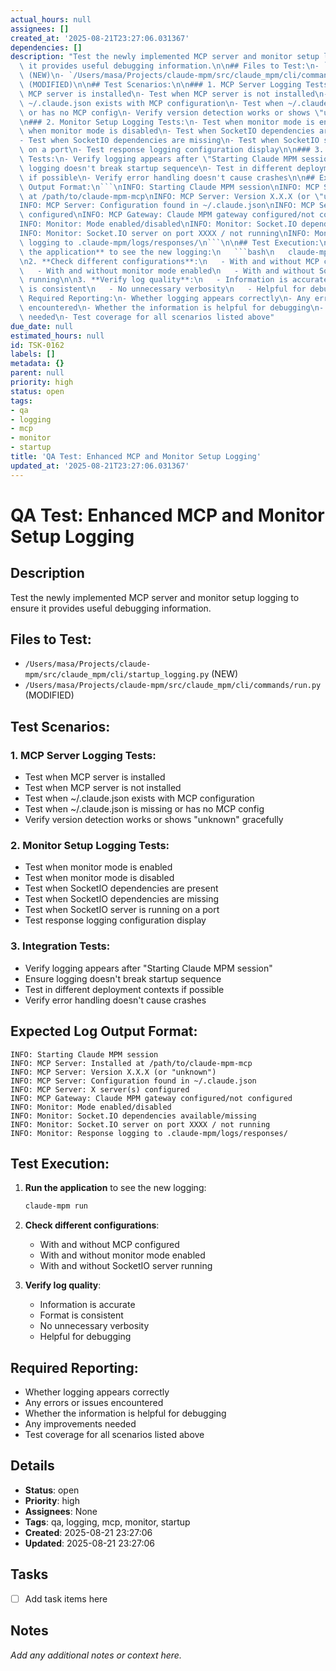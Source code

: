 ```yaml
---
actual_hours: null
assignees: []
created_at: '2025-08-21T23:27:06.031367'
dependencies: []
description: "Test the newly implemented MCP server and monitor setup logging to ensure\
  \ it provides useful debugging information.\n\n## Files to Test:\n- `/Users/masa/Projects/claude-mpm/src/claude_mpm/cli/startup_logging.py`\
  \ (NEW)\n- `/Users/masa/Projects/claude-mpm/src/claude_mpm/cli/commands/run.py`\
  \ (MODIFIED)\n\n## Test Scenarios:\n\n### 1. MCP Server Logging Tests:\n- Test when\
  \ MCP server is installed\n- Test when MCP server is not installed\n- Test when\
  \ ~/.claude.json exists with MCP configuration\n- Test when ~/.claude.json is missing\
  \ or has no MCP config\n- Verify version detection works or shows \"unknown\" gracefully\n\
  \n### 2. Monitor Setup Logging Tests:\n- Test when monitor mode is enabled\n- Test\
  \ when monitor mode is disabled\n- Test when SocketIO dependencies are present\n\
  - Test when SocketIO dependencies are missing\n- Test when SocketIO server is running\
  \ on a port\n- Test response logging configuration display\n\n### 3. Integration\
  \ Tests:\n- Verify logging appears after \"Starting Claude MPM session\"\n- Ensure\
  \ logging doesn't break startup sequence\n- Test in different deployment contexts\
  \ if possible\n- Verify error handling doesn't cause crashes\n\n## Expected Log\
  \ Output Format:\n```\nINFO: Starting Claude MPM session\nINFO: MCP Server: Installed\
  \ at /path/to/claude-mpm-mcp\nINFO: MCP Server: Version X.X.X (or \"unknown\")\n\
  INFO: MCP Server: Configuration found in ~/.claude.json\nINFO: MCP Server: X server(s)\
  \ configured\nINFO: MCP Gateway: Claude MPM gateway configured/not configured\n\
  INFO: Monitor: Mode enabled/disabled\nINFO: Monitor: Socket.IO dependencies available/missing\n\
  INFO: Monitor: Socket.IO server on port XXXX / not running\nINFO: Monitor: Response\
  \ logging to .claude-mpm/logs/responses/\n```\n\n## Test Execution:\n\n1. **Run\
  \ the application** to see the new logging:\n   ```bash\n   claude-mpm run\n   ```\n\
  \n2. **Check different configurations**:\n   - With and without MCP configured\n\
  \   - With and without monitor mode enabled\n   - With and without SocketIO server\
  \ running\n\n3. **Verify log quality**:\n   - Information is accurate\n   - Format\
  \ is consistent\n   - No unnecessary verbosity\n   - Helpful for debugging\n\n##\
  \ Required Reporting:\n- Whether logging appears correctly\n- Any errors or issues\
  \ encountered\n- Whether the information is helpful for debugging\n- Any improvements\
  \ needed\n- Test coverage for all scenarios listed above"
due_date: null
estimated_hours: null
id: TSK-0162
labels: []
metadata: {}
parent: null
priority: high
status: open
tags:
- qa
- logging
- mcp
- monitor
- startup
title: 'QA Test: Enhanced MCP and Monitor Setup Logging'
updated_at: '2025-08-21T23:27:06.031367'
---
```


# QA Test: Enhanced MCP and Monitor Setup Logging

## Description
Test the newly implemented MCP server and monitor setup logging to ensure it provides useful debugging information.

## Files to Test:
- `/Users/masa/Projects/claude-mpm/src/claude_mpm/cli/startup_logging.py` (NEW)
- `/Users/masa/Projects/claude-mpm/src/claude_mpm/cli/commands/run.py` (MODIFIED)

## Test Scenarios:

### 1. MCP Server Logging Tests:
- Test when MCP server is installed
- Test when MCP server is not installed
- Test when ~/.claude.json exists with MCP configuration
- Test when ~/.claude.json is missing or has no MCP config
- Verify version detection works or shows "unknown" gracefully

### 2. Monitor Setup Logging Tests:
- Test when monitor mode is enabled
- Test when monitor mode is disabled
- Test when SocketIO dependencies are present
- Test when SocketIO dependencies are missing
- Test when SocketIO server is running on a port
- Test response logging configuration display

### 3. Integration Tests:
- Verify logging appears after "Starting Claude MPM session"
- Ensure logging doesn't break startup sequence
- Test in different deployment contexts if possible
- Verify error handling doesn't cause crashes

## Expected Log Output Format:
```
INFO: Starting Claude MPM session
INFO: MCP Server: Installed at /path/to/claude-mpm-mcp
INFO: MCP Server: Version X.X.X (or "unknown")
INFO: MCP Server: Configuration found in ~/.claude.json
INFO: MCP Server: X server(s) configured
INFO: MCP Gateway: Claude MPM gateway configured/not configured
INFO: Monitor: Mode enabled/disabled
INFO: Monitor: Socket.IO dependencies available/missing
INFO: Monitor: Socket.IO server on port XXXX / not running
INFO: Monitor: Response logging to .claude-mpm/logs/responses/
```

## Test Execution:

1. **Run the application** to see the new logging:
   ```bash
   claude-mpm run
   ```

2. **Check different configurations**:
   - With and without MCP configured
   - With and without monitor mode enabled
   - With and without SocketIO server running

3. **Verify log quality**:
   - Information is accurate
   - Format is consistent
   - No unnecessary verbosity
   - Helpful for debugging

## Required Reporting:
- Whether logging appears correctly
- Any errors or issues encountered
- Whether the information is helpful for debugging
- Any improvements needed
- Test coverage for all scenarios listed above

## Details
- **Status**: open
- **Priority**: high
- **Assignees**: None
- **Tags**: qa, logging, mcp, monitor, startup
- **Created**: 2025-08-21 23:27:06
- **Updated**: 2025-08-21 23:27:06

## Tasks
- [ ] Add task items here

## Notes
_Add any additional notes or context here._
